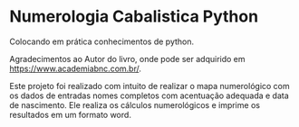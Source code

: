 # Numerologia Cabalistica Python
 Colocando em prática conhecimentos de python.

Agradecimentos ao Autor do livro, onde pode ser adquirido em https://www.academiabnc.com.br/.


Este projeto foi realizado com intuito de realizar o mapa numerológico com os dados de entradas nomes completos com acentuação adequada e data de nascimento. Ele realiza os cálculos numerológicos e imprime os resultados em um formato word.
